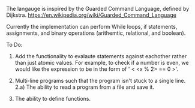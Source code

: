 The langauge is inspired by the Guarded Command Language, defined by Dijkstra.
https://en.wikipedia.org/wiki/Guarded_Command_Language


Currently the implementation can perform While loops, if statements, assignments, and binary operations (arithemtic, relational, and boolean). 

To Do:

1) Add the functionality to evalaute statements against eachother rather than just atomic values. For example, to check if a number is even, we would like the expression to be in the form of ' < <x % 2> == 0 >'.

2) Multi-line programs such that the program isn't stuck to a single line.
	2.a) The ability to read a program from a file and save it.

3) The ability to define functions.
